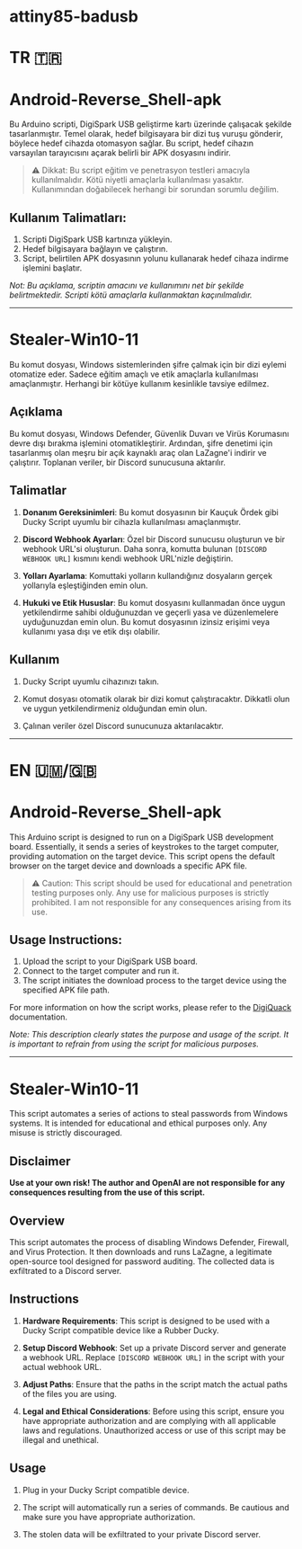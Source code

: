 # attiny85-badusb


# TR 🇹🇷


# Android-Reverse_Shell-apk

Bu Arduino scripti, DigiSpark USB geliştirme kartı üzerinde çalışacak şekilde tasarlanmıştır. Temel olarak, hedef bilgisayara bir dizi tuş vuruşu gönderir, böylece hedef cihazda otomasyon sağlar. Bu script, hedef cihazın varsayılan tarayıcısını açarak belirli bir APK dosyasını indirir.

> ⚠️ Dikkat: Bu script eğitim ve penetrasyon testleri amacıyla kullanılmalıdır. Kötü niyetli amaçlarla kullanılması yasaktır. Kullanımından doğabilecek herhangi bir sorundan sorumlu değilim.

## Kullanım Talimatları:

1. Scripti DigiSpark USB kartınıza yükleyin.
2. Hedef bilgisayara bağlayın ve çalıştırın.
3. Script, belirtilen APK dosyasının yolunu kullanarak hedef cihaza indirme işlemini başlatır.

*Not: Bu açıklama, scriptin amacını ve kullanımını net bir şekilde belirtmektedir. Scripti kötü amaçlarla kullanmaktan kaçınılmalıdır.*


-----------------------

# Stealer-Win10-11

Bu komut dosyası, Windows sistemlerinden şifre çalmak için bir dizi eylemi otomatize eder. Sadece eğitim amaçlı ve etik amaçlarla kullanılması amaçlanmıştır. Herhangi bir kötüye kullanım kesinlikle tavsiye edilmez.

## Açıklama

Bu komut dosyası, Windows Defender, Güvenlik Duvarı ve Virüs Korumasını devre dışı bırakma işlemini otomatikleştirir. Ardından, şifre denetimi için tasarlanmış olan meşru bir açık kaynaklı araç olan LaZagne'i indirir ve çalıştırır. Toplanan veriler, bir Discord sunucusuna aktarılır.

## Talimatlar

1. **Donanım Gereksinimleri**: Bu komut dosyasının bir Kauçuk Ördek gibi Ducky Script uyumlu bir cihazla kullanılması amaçlanmıştır.

2. **Discord Webhook Ayarları**: Özel bir Discord sunucusu oluşturun ve bir webhook URL'si oluşturun. Daha sonra, komutta bulunan `[DISCORD WEBHOOK URL]` kısmını kendi webhook URL'nizle değiştirin.

3. **Yolları Ayarlama**: Komuttaki yolların kullandığınız dosyaların gerçek yollarıyla eşleştiğinden emin olun.

4. **Hukuki ve Etik Hususlar**: Bu komut dosyasını kullanmadan önce uygun yetkilendirme sahibi olduğunuzdan ve geçerli yasa ve düzenlemelere uyduğunuzdan emin olun. Bu komut dosyasının izinsiz erişimi veya kullanımı yasa dışı ve etik dışı olabilir.

## Kullanım

1. Ducky Script uyumlu cihazınızı takın.

2. Komut dosyası otomatik olarak bir dizi komut çalıştıracaktır. Dikkatli olun ve uygun yetkilendirmeniz olduğundan emin olun.

3. Çalınan veriler özel Discord sunucunuza aktarılacaktır.



-------------------



# EN 🇺🇲/🇬🇧


# Android-Reverse_Shell-apk

This Arduino script is designed to run on a DigiSpark USB development board. Essentially, it sends a series of keystrokes to the target computer, providing automation on the target device. This script opens the default browser on the target device and downloads a specific APK file.

> ⚠️ Caution: This script should be used for educational and penetration testing purposes only. Any use for malicious purposes is strictly prohibited. I am not responsible for any consequences arising from its use.

## Usage Instructions:

1. Upload the script to your DigiSpark USB board.
2. Connect to the target computer and run it.
3. The script initiates the download process to the target device using the specified APK file path.

For more information on how the script works, please refer to the [DigiQuack](https://github.com/CedArctic/digiQuack) documentation.

*Note: This description clearly states the purpose and usage of the script. It is important to refrain from using the script for malicious purposes.*

---


# Stealer-Win10-11

This script automates a series of actions to steal passwords from Windows systems. It is intended for educational and ethical purposes only. Any misuse is strictly discouraged.

## Disclaimer

**Use at your own risk! The author and OpenAI are not responsible for any consequences resulting from the use of this script.**

## Overview

This script automates the process of disabling Windows Defender, Firewall, and Virus Protection. It then downloads and runs LaZagne, a legitimate open-source tool designed for password auditing. The collected data is exfiltrated to a Discord server.

## Instructions

1. **Hardware Requirements**: This script is designed to be used with a Ducky Script compatible device like a Rubber Ducky.

2. **Setup Discord Webhook**: Set up a private Discord server and generate a webhook URL. Replace `[DISCORD WEBHOOK URL]` in the script with your actual webhook URL.

3. **Adjust Paths**: Ensure that the paths in the script match the actual paths of the files you are using.

4. **Legal and Ethical Considerations**: Before using this script, ensure you have appropriate authorization and are complying with all applicable laws and regulations. Unauthorized access or use of this script may be illegal and unethical.

## Usage

1. Plug in your Ducky Script compatible device.

2. The script will automatically run a series of commands. Be cautious and make sure you have appropriate authorization.

3. The stolen data will be exfiltrated to your private Discord server.
